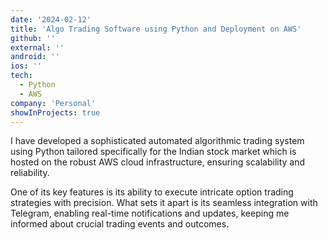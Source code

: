 ```yaml
---
date: '2024-02-12'
title: 'Algo Trading Software using Python and Deployment on AWS'
github: ''
external: ''
android: ''
ios: ''
tech:
  - Python
  - AWS
company: 'Personal'
showInProjects: true
---
```


I have developed a sophisticated automated algorithmic trading system using Python tailored specifically for the Indian stock market which is hosted on the robust AWS cloud infrastructure, ensuring scalability and reliability.

One of its key features is its ability to execute intricate option trading strategies with precision. What sets it apart is its seamless integration with Telegram, enabling real-time notifications and updates, keeping me informed about crucial trading events and outcomes.
